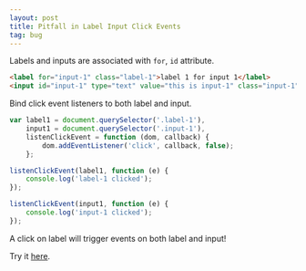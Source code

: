 ```yaml
---
layout: post
title: Pitfall in Label Input Click Events
tag: bug
---
```


Labels and inputs are associated with `for`, `id` attribute.

```html
<label for="input-1" class="label-1">label 1 for input 1</label>
<input id="input-1" type="text" value="this is input-1" class="input-1">
```

Bind click event listeners to both label and input.

```js
var label1 = document.querySelector('.label-1'),
    input1 = document.querySelector('.input-1'),
    listenClickEvent = function (dom, callback) {
        dom.addEventListener('click', callback, false);
    };

listenClickEvent(label1, function (e) {
    console.log('label-1 clicked');
});

listenClickEvent(input1, function (e) {
    console.log('input-1 clicked');
});

```

A click on label will trigger events on both label and input!

Try it [here](http://vivaxy.github.io/course/pitfall/click-event-on-label-with-input/).
